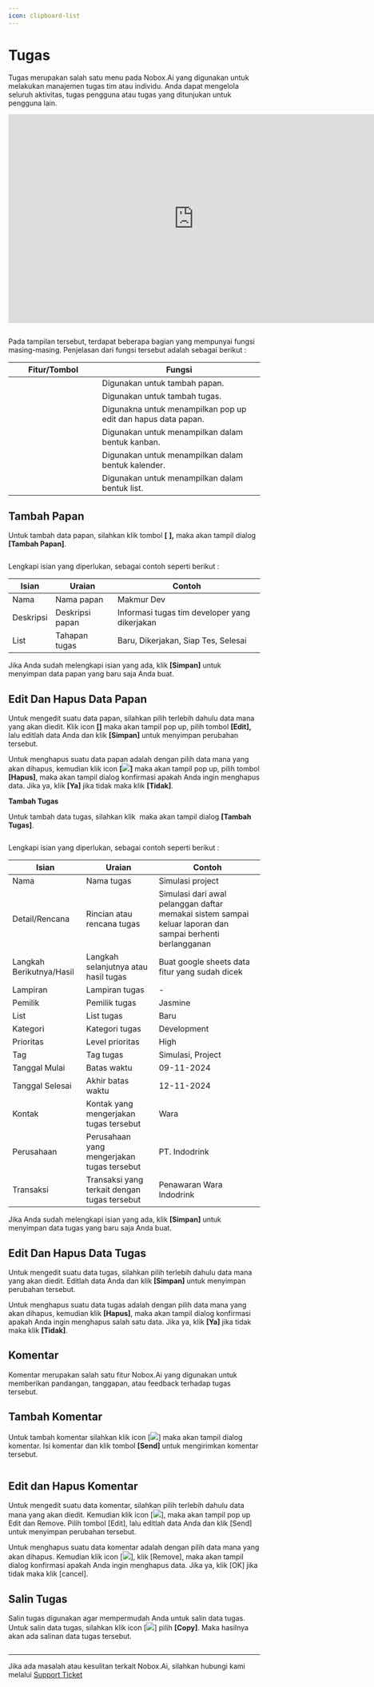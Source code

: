```yaml
---
icon: clipboard-list
---
```


# <i class="fa-regular fa-tasks"></i> Tugas

Tugas merupakan salah satu menu pada Nobox.Ai yang digunakan untuk melakukan manajemen tugas tim atau individu. Anda dapat mengelola seluruh aktivitas, tugas pengguna atau tugas yang ditunjukan untuk pengguna lain.


<iframe width="742" height="418" src="https://www.youtube.com/embed/mElOi9X0-0k" title="Pengenalan Tampilan NoBox" frameborder="0" allow="accelerometer; autoplay; clipboard-write; encrypted-media; gyroscope; picture-in-picture; web-share" referrerpolicy="strict-origin-when-cross-origin" allowfullscreen></iframe>


<figure><img src="../../.gitbook/assets/Tampilan Tugas.png" alt=""><figcaption></figcaption></figure>

Pada tampilan tersebut, terdapat beberapa bagian yang mempunyai fungsi masing-masing. Penjelasan dari fungsi tersebut adalah sebagai berikut :

<table><thead><tr><th width="163.5999755859375">Fitur/Tombol</th><th>Fungsi</th></tr></thead><tbody><tr><td><img src="../../.gitbook/assets/Tombol Papan.png" alt=""></td><td>Digunakan untuk tambah papan.</td></tr><tr><td><img src="../../.gitbook/assets/Tombol Tugas.png" alt=""></td><td>Digunakan untuk tambah tugas.</td></tr><tr><td><img src="../../.gitbook/assets/Edit Delete2.png" alt=""></td><td>Digunakna untuk menampilkan pop up edit dan hapus data papan.</td></tr><tr><td><img src="../../.gitbook/assets/image (2).png" alt=""></td><td>Digunakan untuk menampilkan dalam bentuk kanban.</td></tr><tr><td><img src="../../.gitbook/assets/Tombol Kalender.png" alt=""></td><td>Digunakan untuk menampilkan dalam bentuk kalender.</td></tr><tr><td><img src="../../.gitbook/assets/list.png" alt=""></td><td>Digunakan untuk menampilkan dalam bentuk list.</td></tr></tbody></table>

## **Tambah Papan**

Untuk tambah data papan, silahkan klik tombol **\[** <img src="../../.gitbook/assets/Tombol Papan.png" alt="" data-size="line">**],** maka akan tampil dialog **\[Tambah Papan]**.

<figure><img src="../../.gitbook/assets/Tampilan Tambah Papan.png" alt=""><figcaption></figcaption></figure>

Lengkapi isian yang diperlukan, sebagai contoh seperti berikut :

| Isian     | Uraian          | Contoh                                        |
| --------- | --------------- | --------------------------------------------- |
| Nama      | Nama papan      | Makmur Dev                                    |
| Deskripsi | Deskripsi papan | Informasi tugas tim developer yang dikerjakan |
| List      | Tahapan tugas   | Baru, Dikerjakan, Siap Tes, Selesai           |

Jika Anda sudah melengkapi isian yang ada, klik **\[Simpan]** untuk menyimpan data papan yang baru saja Anda buat.

## **Edit Dan Hapus Data Papan**

Untuk mengedit suatu data papan, silahkan pilih terlebih dahulu data mana yang akan diedit. Klik icon **\[**<img src="../../.gitbook/assets/Edit Delete2.png" alt="" data-size="line">**]** maka akan tampil pop up, pilih tombol **\[Edit],** lalu editlah data Anda dan klik **\[Simpan]** untuk menyimpan perubahan tersebut.

Untuk menghapus suatu data papan adalah dengan pilih data mana yang akan dihapus, kemudian klik icon **\[**![](<../../.gitbook/assets/Edit Delete2.png>)**]** maka akan tampil pop up, pilih tombol **\[Hapus]**, maka akan tampil dialog konfirmasi apakah Anda ingin menghapus data. Jika ya, klik **\[Ya]** jika tidak maka klik **\[Tidak]**.

**Tambah Tugas**

Untuk tambah data tugas, silahkan klik <img src="../../.gitbook/assets/Tombol Tugas.png" alt="" data-size="line"> maka akan tampil dialog **\[Tambah Tugas]**.

<figure><img src="../../.gitbook/assets/Tampilan Tambah tugas.png" alt=""><figcaption></figcaption></figure>

Lengkapi isian yang diperlukan, sebagai contoh seperti berikut :

| Isian                    | Uraian                                       | Contoh                                                                                                    |
| ------------------------ | -------------------------------------------- | --------------------------------------------------------------------------------------------------------- |
| Nama                     | Nama tugas                                   | Simulasi project                                                                                          |
| Detail/Rencana           | Rincian atau rencana tugas                   | Simulasi dari awal pelanggan daftar memakai sistem sampai keluar laporan dan sampai berhenti berlangganan |
| Langkah Berikutnya/Hasil | Langkah selanjutnya atau hasil tugas         | Buat google sheets data fitur yang sudah dicek                                                            |
| Lampiran                 | Lampiran tugas                               | -                                                                                                         |
| Pemilik                  | Pemilik tugas                                | Jasmine                                                                                                   |
| List                     | List tugas                                   | Baru                                                                                                      |
| Kategori                 | Kategori tugas                               | Development                                                                                               |
| Prioritas                | Level prioritas                              | High                                                                                                      |
| Tag                      | Tag tugas                                    | Simulasi, Project                                                                                         |
| Tanggal Mulai            | Batas waktu                                  | 09-11-2024                                                                                                |
| Tanggal Selesai          | Akhir batas waktu                            | 12-11-2024                                                                                                |
| Kontak                   | Kontak yang mengerjakan tugas tersebut       | Wara                                                                                                      |
| Perusahaan               | Perusahaan yang mengerjakan tugas tersebut   | PT. Indodrink                                                                                             |
| Transaksi                | Transaksi yang terkait dengan tugas tersebut | Penawaran Wara Indodrink                                                                                  |

Jika Anda sudah melengkapi isian yang ada, klik **\[Simpan]** untuk menyimpan data tugas yang baru saja Anda buat.

## **Edit Dan Hapus Data Tugas**

Untuk mengedit suatu data tugas, silahkan pilih terlebih dahulu data mana yang akan diedit. Editlah data Anda dan klik **\[Simpan]** untuk menyimpan perubahan tersebut.

Untuk menghapus suatu data tugas adalah dengan pilih data mana yang akan dihapus, kemudian klik **\[Hapus]**, maka akan tampil dialog konfirmasi apakah Anda ingin menghapus salah satu data. Jika ya, klik **\[Ya]** jika tidak maka klik **\[Tidak]**.

## **Komentar**

Komentar merupakan salah satu fitur Nobox.Ai yang digunakan untuk memberikan pandangan, tanggapan, atau feedback terhadap tugas tersebut.

## **Tambah Komentar**

Untuk tambah komentar silahkan klik icon \[![](../../.gitbook/assets/Comment.png)] maka akan tampil dialog komentar. Isi komentar dan klik tombol **\[Send]** untuk mengirimkan komentar tersebut.

<figure><img src="../../.gitbook/assets/Tambah Komentar.png" alt=""><figcaption></figcaption></figure>

## **Edit dan Hapus Komentar**

Untuk mengedit suatu data komentar, silahkan pilih terlebih dahulu data mana yang akan diedit. Kemudian klik icon \[![](<../../.gitbook/assets/Edit Delete2.png>)], maka akan tampil pop up Edit dan Remove. Pilih tombol \[Edit], lalu editlah data Anda dan klik \[Send] untuk menyimpan perubahan tersebut.

Untuk menghapus suatu data komentar adalah dengan pilih data mana yang akan dihapus. Kemudian klik icon \[![](<../../.gitbook/assets/Edit Delete2.png>)], klik \[Remove], maka akan tampil dialog konfirmasi apakah Anda ingin menghapus data. Jika ya, klik \[OK] jika tidak maka klik \[cancel].

## **Salin Tugas**

Salin tugas digunakan agar mempermudah Anda untuk salin data tugas. Untuk salin data tugas, silahkan klik icon \[![](../../.gitbook/assets/Setting.png)] pilih **\[Copy]**. Maka hasilnya akan ada salinan data tugas tersebut.

<figure><img src="../../.gitbook/assets/Tampilan Copy tugas.png" alt=""><figcaption></figcaption></figure>

***

Jika ada masalah atau kesulitan terkait Nobox.Ai, silahkan hubungi kami melalui [Support Ticket](https://crm.nobox.ai/clients/tickets)
